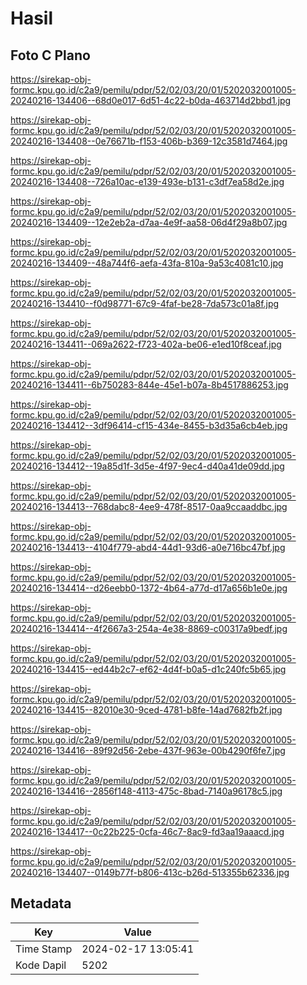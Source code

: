 # Hasil

## Foto C Plano

https://sirekap-obj-formc.kpu.go.id/c2a9/pemilu/pdpr/52/02/03/20/01/5202032001005-20240216-134406--68d0e017-6d51-4c22-b0da-463714d2bbd1.jpg

https://sirekap-obj-formc.kpu.go.id/c2a9/pemilu/pdpr/52/02/03/20/01/5202032001005-20240216-134408--0e76671b-f153-406b-b369-12c3581d7464.jpg

https://sirekap-obj-formc.kpu.go.id/c2a9/pemilu/pdpr/52/02/03/20/01/5202032001005-20240216-134408--726a10ac-e139-493e-b131-c3df7ea58d2e.jpg

https://sirekap-obj-formc.kpu.go.id/c2a9/pemilu/pdpr/52/02/03/20/01/5202032001005-20240216-134409--12e2eb2a-d7aa-4e9f-aa58-06d4f29a8b07.jpg

https://sirekap-obj-formc.kpu.go.id/c2a9/pemilu/pdpr/52/02/03/20/01/5202032001005-20240216-134409--48a744f6-aefa-43fa-810a-9a53c4081c10.jpg

https://sirekap-obj-formc.kpu.go.id/c2a9/pemilu/pdpr/52/02/03/20/01/5202032001005-20240216-134410--f0d98771-67c9-4faf-be28-7da573c01a8f.jpg

https://sirekap-obj-formc.kpu.go.id/c2a9/pemilu/pdpr/52/02/03/20/01/5202032001005-20240216-134411--069a2622-f723-402a-be06-e1ed10f8ceaf.jpg

https://sirekap-obj-formc.kpu.go.id/c2a9/pemilu/pdpr/52/02/03/20/01/5202032001005-20240216-134411--6b750283-844e-45e1-b07a-8b4517886253.jpg

https://sirekap-obj-formc.kpu.go.id/c2a9/pemilu/pdpr/52/02/03/20/01/5202032001005-20240216-134412--3df96414-cf15-434e-8455-b3d35a6cb4eb.jpg

https://sirekap-obj-formc.kpu.go.id/c2a9/pemilu/pdpr/52/02/03/20/01/5202032001005-20240216-134412--19a85d1f-3d5e-4f97-9ec4-d40a41de09dd.jpg

https://sirekap-obj-formc.kpu.go.id/c2a9/pemilu/pdpr/52/02/03/20/01/5202032001005-20240216-134413--768dabc8-4ee9-478f-8517-0aa9ccaaddbc.jpg

https://sirekap-obj-formc.kpu.go.id/c2a9/pemilu/pdpr/52/02/03/20/01/5202032001005-20240216-134413--4104f779-abd4-44d1-93d6-a0e716bc47bf.jpg

https://sirekap-obj-formc.kpu.go.id/c2a9/pemilu/pdpr/52/02/03/20/01/5202032001005-20240216-134414--d26eebb0-1372-4b64-a77d-d17a656b1e0e.jpg

https://sirekap-obj-formc.kpu.go.id/c2a9/pemilu/pdpr/52/02/03/20/01/5202032001005-20240216-134414--4f2667a3-254a-4e38-8869-c00317a9bedf.jpg

https://sirekap-obj-formc.kpu.go.id/c2a9/pemilu/pdpr/52/02/03/20/01/5202032001005-20240216-134415--ed44b2c7-ef62-4d4f-b0a5-d1c240fc5b65.jpg

https://sirekap-obj-formc.kpu.go.id/c2a9/pemilu/pdpr/52/02/03/20/01/5202032001005-20240216-134415--82010e30-9ced-4781-b8fe-14ad7682fb2f.jpg

https://sirekap-obj-formc.kpu.go.id/c2a9/pemilu/pdpr/52/02/03/20/01/5202032001005-20240216-134416--89f92d56-2ebe-437f-963e-00b4290f6fe7.jpg

https://sirekap-obj-formc.kpu.go.id/c2a9/pemilu/pdpr/52/02/03/20/01/5202032001005-20240216-134416--2856f148-4113-475c-8bad-7140a96178c5.jpg

https://sirekap-obj-formc.kpu.go.id/c2a9/pemilu/pdpr/52/02/03/20/01/5202032001005-20240216-134417--0c22b225-0cfa-46c7-8ac9-fd3aa19aaacd.jpg

https://sirekap-obj-formc.kpu.go.id/c2a9/pemilu/pdpr/52/02/03/20/01/5202032001005-20240216-134407--0149b77f-b806-413c-b26d-513355b62336.jpg


## Metadata

| Key        | Value               |
| ---------- | ------------------- |
| Time Stamp | 2024-02-17 13:05:41 |
| Kode Dapil | 5202                |



